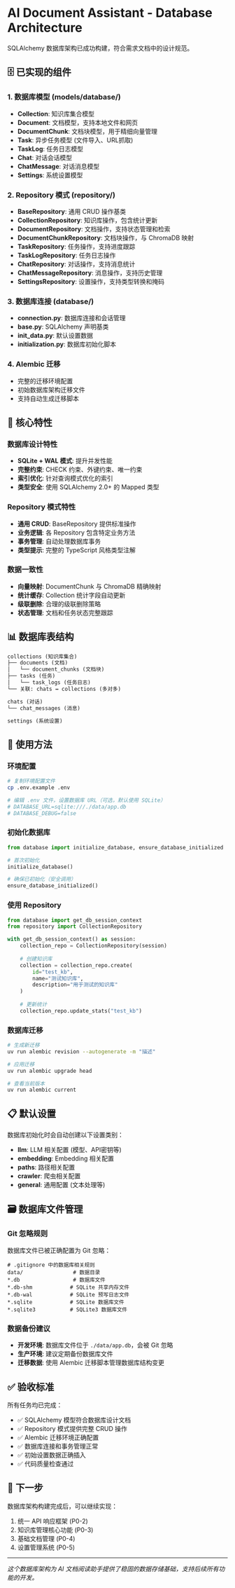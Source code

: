 # AI Document Assistant - Database Architecture

SQLAlchemy 数据库架构已成功构建，符合需求文档中的设计规范。

## 🗄️ 已实现的组件

### 1. 数据库模型 (models/database/)
- **Collection**: 知识库集合模型
- **Document**: 文档模型，支持本地文件和网页
- **DocumentChunk**: 文档块模型，用于精细向量管理
- **Task**: 异步任务模型 (文件导入、URL抓取)
- **TaskLog**: 任务日志模型
- **Chat**: 对话会话模型
- **ChatMessage**: 对话消息模型
- **Settings**: 系统设置模型

### 2. Repository 模式 (repository/)
- **BaseRepository**: 通用 CRUD 操作基类
- **CollectionRepository**: 知识库操作，包含统计更新
- **DocumentRepository**: 文档操作，支持状态管理和检索
- **DocumentChunkRepository**: 文档块操作，与 ChromaDB 映射
- **TaskRepository**: 任务操作，支持进度跟踪
- **TaskLogRepository**: 任务日志操作
- **ChatRepository**: 对话操作，支持消息统计
- **ChatMessageRepository**: 消息操作，支持历史管理
- **SettingsRepository**: 设置操作，支持类型转换和掩码

### 3. 数据库连接 (database/)
- **connection.py**: 数据库连接和会话管理
- **base.py**: SQLAlchemy 声明基类
- **init_data.py**: 默认设置数据
- **initialization.py**: 数据库初始化脚本

### 4. Alembic 迁移
- 完整的迁移环境配置
- 初始数据库架构迁移文件
- 支持自动生成迁移脚本

## 🎯 核心特性

### 数据库设计特性
- **SQLite + WAL 模式**: 提升并发性能
- **完整约束**: CHECK 约束、外键约束、唯一约束
- **索引优化**: 针对查询模式优化的索引
- **类型安全**: 使用 SQLAlchemy 2.0+ 的 Mapped 类型

### Repository 模式特性
- **通用 CRUD**: BaseRepository 提供标准操作
- **业务逻辑**: 各 Repository 包含特定业务方法
- **事务管理**: 自动处理数据库事务
- **类型提示**: 完整的 TypeScript 风格类型注解

### 数据一致性
- **向量映射**: DocumentChunk 与 ChromaDB 精确映射
- **统计缓存**: Collection 统计字段自动更新
- **级联删除**: 合理的级联删除策略
- **状态管理**: 文档和任务状态完整跟踪

## 📊 数据库表结构

```sql
collections (知识库集合)
├── documents (文档) 
│   └── document_chunks (文档块)
├── tasks (任务)
│   └── task_logs (任务日志)
└── 关联: chats ↔ collections (多对多)

chats (对话)
└── chat_messages (消息)

settings (系统设置)
```

## 🔧 使用方法

### 环境配置
```bash
# 复制环境配置文件
cp .env.example .env

# 编辑 .env 文件，设置数据库 URL（可选，默认使用 SQLite）
# DATABASE_URL=sqlite:///./data/app.db
# DATABASE_DEBUG=false
```

### 初始化数据库
```python
from database import initialize_database, ensure_database_initialized

# 首次初始化
initialize_database()

# 确保已初始化（安全调用）
ensure_database_initialized()
```

### 使用 Repository
```python
from database import get_db_session_context
from repository import CollectionRepository

with get_db_session_context() as session:
    collection_repo = CollectionRepository(session)
    
    # 创建知识库
    collection = collection_repo.create(
        id="test_kb",
        name="测试知识库", 
        description="用于测试的知识库"
    )
    
    # 更新统计
    collection_repo.update_stats("test_kb")
```

### 数据库迁移
```bash
# 生成新迁移
uv run alembic revision --autogenerate -m "描述"

# 应用迁移
uv run alembic upgrade head

# 查看当前版本
uv run alembic current
```

## 📋 默认设置

数据库初始化时会自动创建以下设置类别：
- **llm**: LLM 相关配置 (模型、API密钥等)
- **embedding**: Embedding 相关配置
- **paths**: 路径相关配置
- **crawler**: 爬虫相关配置
- **general**: 通用配置 (文本处理等)

## 🗃️ 数据库文件管理

### Git 忽略规则
数据库文件已被正确配置为 Git 忽略：

```gitignore
# .gitignore 中的数据库相关规则
data/                # 数据目录
*.db                 # 数据库文件
*.db-shm            # SQLite 共享内存文件
*.db-wal            # SQLite 预写日志文件
*.sqlite            # SQLite 数据库文件
*.sqlite3           # SQLite3 数据库文件
```

### 数据备份建议
- **开发环境**: 数据库文件位于 `./data/app.db`，会被 Git 忽略
- **生产环境**: 建议定期备份数据库文件
- **迁移数据**: 使用 Alembic 迁移脚本管理数据库结构变更

## ✅ 验收标准

所有任务均已完成：
- ✅ SQLAlchemy 模型符合数据库设计文档
- ✅ Repository 模式提供完整 CRUD 操作
- ✅ Alembic 迁移环境正确配置
- ✅ 数据库连接和事务管理正常
- ✅ 初始设置数据正确插入
- ✅ 代码质量检查通过

## 🚀 下一步

数据库架构构建完成后，可以继续实现：
1. 统一 API 响应框架 (P0-2)
2. 知识库管理核心功能 (P0-3) 
3. 基础文档管理 (P0-4)
4. 设置管理系统 (P0-5)

---

*这个数据库架构为 AI 文档阅读助手提供了稳固的数据存储基础，支持后续所有功能的开发。*